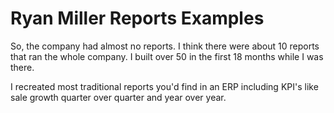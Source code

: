 # Ryan Miller Reports Examples

So, the company had almost no reports. I think there were about 10 reports that ran the whole company. I built over 50 in the first 18 months while I was there.

I recreated most traditional reports you'd find in an ERP including KPI's like sale growth quarter over quarter and year over year.